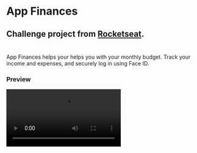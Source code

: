 # App Finances

## Challenge project from [Rocketseat](https://www.rocketseat.com.br).

#

App Finances helps your helps you with your monthly budget. Track your income and expenses, and securely log in using Face ID.

### Preview

<video src="docs/output.mp4" autoplay controls loop/>

### Features

- Monthly Budgets Management
- Income and expense entries
- Face ID Authentication

### Tech Stack:

- Swift
- UIKit
- Firebase Auth
- Firebase Firestore
- Local Authentication
- Security
- Combine
- Localizations: English & Portuguese

### Architecture:

- MVVM-C (Model-View-ViewModel-Coordinator)
- Delegate Pattern

### Design

- [Figma](https://www.figma.com/design/jlwTnOnKe9pUI4lM1nqtfr/App-de-Finanças--Community-?node-id=0-1&p=f&t=HylpK5VqOgzX5oav-0)

